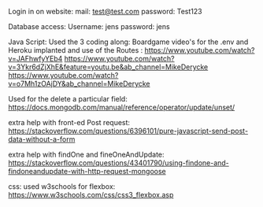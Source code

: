 Login in on website:
mail: 
test@test.com
password:
Test123

Database access:
Username:
jens
password:
jens

Java Script:
Used the 3 coding along: Boardgame video's for the .env and Heroku implanted and use of the Routes :
https://www.youtube.com/watch?v=JAFhwfyYEb4
https://www.youtube.com/watch?v=3Ykr6dZjXhE&feature=youtu.be&ab_channel=MikeDerycke
https://www.youtube.com/watch?v=o7Mh1zOAjDY&ab_channel=MikeDerycke

Used for the delete a particular field:
https://docs.mongodb.com/manual/reference/operator/update/unset/

extra help with front-ed Post request:
https://stackoverflow.com/questions/6396101/pure-javascript-send-post-data-without-a-form

extra help with findOne and fineOneAndUpdate:
https://stackoverflow.com/questions/43401790/using-findone-and-findoneandupdate-with-http-request-mongoose

css:
used w3schools for flexbox:
https://www.w3schools.com/css/css3_flexbox.asp 